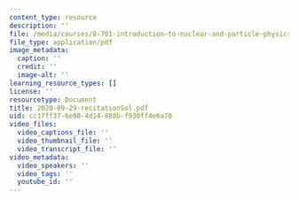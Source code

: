 ```yaml
---
content_type: resource
description: ''
file: /media/courses/8-701-introduction-to-nuclear-and-particle-physics-fall-2020/2020-09-29-recitationsol.pdf
file_type: application/pdf
image_metadata:
  caption: ''
  credit: ''
  image-alt: ''
learning_resource_types: []
license: ''
resourcetype: Document
title: 2020-09-29-recitationSol.pdf
uid: cc17ff37-6e08-4d14-888b-f930ff4e6a70
video_files:
  video_captions_file: ''
  video_thumbnail_file: ''
  video_transcript_file: ''
video_metadata:
  video_speakers: ''
  video_tags: ''
  youtube_id: ''
---
```

